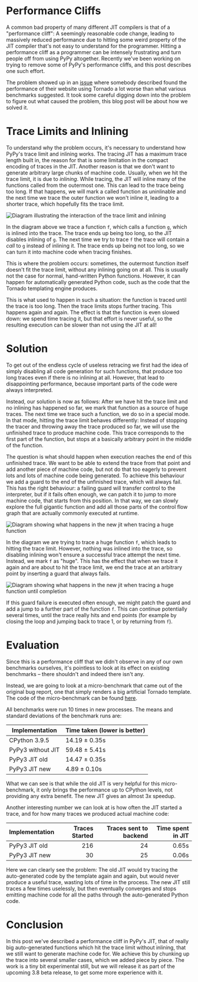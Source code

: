<!--
.. title: Better JIT Support for Auto-Generated Python Code
.. slug: jit-auto-generated-code
.. date: 2021-09-15
.. tags: 
.. category: 
.. link: 
.. description: 
.. type: text
.. author: cfbolz
-->

# Performance Cliffs

A common bad property of many different JIT compilers is that of a "performance
cliff": A seemingly reasonable code change, leading to massively reduced
performance due to hitting some weird property of the JIT compiler that's not
easy to understand for the programmer. Hitting a performance cliff as a
programmer can be intensely frustrating and turn people off from using PyPy
altogether. Recently we've been working on trying to remove some of PyPy's
performance cliffs, and this post describes one such effort.

The problem showed up in an [issue](https://foss.heptapod.net/pypy/pypy/-/issues/3402)
where somebody described found the performance
of their website using Tornado a lot worse than what various benchmarks
suggested. It took some careful digging down into the problem to figure out what
caused the problem, this blog post will be about how we solved it.

# Trace Limits and Inlining

To understand why the problem occurs, it's necessary to understand how PyPy's
trace limit and inlining works. The tracing JIT has a maximum trace length built
in, the reason for that is some limitation in the compact encoding of traces in
the JIT. Another reason is that we don't want to generate arbitrary large chunks
of machine code. Usually, when we hit the trace limit, it is due to *inlining*.
While tracing, the JIT will inline many of the functions called from the
outermost one. This can lead to the trace being too long. If that happens, we
will mark a called function as uninlinable and the next time we trace the outer
function we won't inline it, leading to a shorter trace, which hopefully fits
the trace limit.

![Diagram illustrating the interaction of the trace limit and inlining](/images/2021-open-ended-traces-01-inlining.png)

In the diagram above we trace a function `f`, which calls a function `g`, which
is inlined into the trace. The trace ends up being too long, so the JIT
disables inlining of `g`. The next time we try to trace `f` the trace will
contain a *call* to `g` instead of inlining it. The trace ends up being not too
long, so we can turn it into machine code when tracing finishes.

This is where the problem occurs: sometimes, the outermost function itself
doesn't fit the trace limit, without any inlining going on at all. This is
usually not the case for normal, hand-written Python functions. However, it can
happen for automatically generated Python code, such as the code that the
Tornado templating engine produces.

This is what used to happen in such a situation: the function is traced until
the trace is too long. Then the trace limits stops further tracing. This happens
again and again. The effect is that the function is even slowed down: we spend
time tracing it, but that effort is never useful, so the resulting execution
can be slower than not using the JIT at all!


# Solution

To get out of the endless cycle of useless retracing we first had the idea of
simply disabling all code generation for such functions, that produce too long
traces even if there is no inlining at all. However, that lead to disappointing
performance, because important parts of the code were always interpreted.

Instead, our solution is now as follows: After we have hit the trace limit and
no inlining has happened so far, we mark that function as a source of huge
traces. The next time we trace such a function, we do so in a special mode. In
that mode, hitting the trace limit behaves differently: Instead of stopping the
tracer and throwing away the trace produced so far, we will use the unfinished
trace to produce machine code. This trace corresponds to the first part of the
function, but stops at a basically arbitrary point in the middle of the
function.

The question is what should happen when execution
reaches the end of this unfinished trace. We want to be able to extend the trace
from that point and add another piece of machine code, but not do that too
eagerly to prevent lots and lots of machine code being generated. To achieve
this behaviour we add a guard to the end of the unfinished trace, which will
always fail. This has the right behaviour: a failing guard will transfer control
to the interpreter, but if it fails often enough, we can patch it to jump to
more machine code, that starts from this position. In that way, we can slowly
explore the full gigantic function and add all those parts of the control flow
graph that are actually commonly executed at runtime.

![Diagram showing what happens in the new jit when tracing a huge function](/images/2021-open-ended-traces-02-no-inlining.png)

In the diagram we are trying to trace a huge function `f`, which leads to
hitting the trace limit. However, nothing was inlined into the trace, so
disabling inlining won't ensure a successful trace attempt the next time.
Instead, we mark `f` as "huge". This has the effect that when we trace it again
and are about to hit the trace limit, we end the trace at an arbitrary point by
inserting a guard that always fails.

![Diagram showing what happens in the new jit when tracing a huge function until completion](/images/2021-open-ended-traces-03-complete.png)

If this guard failure is executed often enough, we might patch the guard and
add a jump to a further part of the function `f`. This can continue potentially
several times, until the trace really hits and end points (for example by
closing the loop and jumping back to trace 1, or by returning from `f`).

# Evaluation

Since this is a performance cliff that we didn't observe in any of our own
benchmarks ourselves, it's pointless to look at its effect on existing
benchmarks – there shouldn't and indeed there isn't any.

Instead, we are going to look at a micro-benchmark that came out of the
original bug report, one that simply renders a big artificial Tornado template.
The code of the micro-benchmark can be found
[here](https://gist.github.com/cfbolz/4a346d104fee41affc860a7b928b7291).

All benchmarks were run 10 times in new processes. The means and standard
deviations of the benchmark runs are:

| Implementation   | Time taken (lower is better) |
|------------------|------------------------------|
|CPython 3.9.5     | 14.19 ± 0.35s                |
|PyPy3 without JIT | 59.48 ± 5.41s                |
|PyPy3 JIT old     | 14.47 ± 0.35s                |
|PyPy3 JIT new     |  4.89 ± 0.10s                |

What we can see is that while the old JIT is very helpful for this
micro-benchmark, it only brings the performance up to CPython levels, not
providing any extra benefit. The new JIT gives an almost 3x speedup.

Another interesting number we can look at is how often the JIT started a trace,
and for how many traces we produced actual machine code:

| Implementation   | Traces Started | Traces sent to backend | Time spent in JIT |
|------------------|---------------:|-----------------------:|------------------:|
| PyPy3 JIT old    | 216            | 24                     | 0.65s             |
| PyPy3 JIT new    | 30             | 25                     | 0.06s             |

Here we can clearly see the problem: The old JIT would try tracing the
auto-generated code by the template again and again, but would never produce a
useful trace, wasting lots of time in the process. The new JIT still traces a
few times uselessly, but then eventually converges and stops emitting machine
code for all the paths through the auto-generated Python code.


<!--
1: /home/cfbolz/projects/small-commits-pypy/pypy/goal/pypy-c-38-jit-chunked-traces -jit off render.py
            Mean        Std.Dev.    Min         Median      Max
real        59.479      5.411       51.864      59.966      67.721      
user        59.395      5.383       51.821      59.859      67.585      
sys         0.058       0.034       0.020       0.056       0.108

1: pypy3 render.py
            Mean        Std.Dev.    Min         Median      Max
real        14.469      0.352       13.744      14.472      15.174      
user        14.399      0.359       13.671      14.402      15.126      
sys         0.050       0.034       0.024       0.042       0.148

Tracing:      	216	0.653033
Backend:      	24	0.003664
TOTAL:      		14.854610
ops:             	2217432
heapcached ops:  	701575
recorded ops:    	643513
  calls:         	60038
guards:          	330245
opt ops:         	1876
opt guards:      	465
opt guards shared:	237
forcings:        	0
abort: trace too long:	191
abort: compiling:	0
abort: vable escape:	0
abort: bad loop: 	0
abort: force quasi-immut:	1
nvirtuals:       	391
nvholes:         	122
nvreused:        	141
vecopt tried:    	0
vecopt success:  	0
Total # of loops:	17
Total # of bridges:	8
Freed # of loops:	5
Freed # of bridges:	5


1: /home/cfbolz/projects/small-commits-pypy/pypy/goal/pypy-c-38-jit-chunked-traces render.py
            Mean        Std.Dev.    Min         Median      Max
real        4.892       0.098       4.718       4.882       5.118       
user        4.807       0.097       4.644       4.797       5.022       
sys         0.067       0.019       0.040       0.070       0.096


Tracing:      	30	0.060128
Backend:      	25	0.033536
TOTAL:      		4.551791
ops:             	124584
heapcached ops:  	53962
recorded ops:    	33486
  calls:         	4389
guards:          	14061
opt ops:         	18922
opt guards:      	4281
opt guards shared:	2248
forcings:        	0
abort: trace too long:	4
abort: compiling:	0
abort: vable escape:	0
abort: bad loop: 	0
abort: force quasi-immut:	1
abort: segmenting trace:	5
nvirtuals:       	314
nvholes:         	90
nvreused:        	114
vecopt tried:    	0
vecopt success:  	0
Total # of loops:	14
Total # of bridges:	12
Freed # of loops:	0
Freed # of bridges:	0

-->


# Conclusion

In this post we've described a performance cliff in PyPy's JIT, that of really
big auto-generated functions which hit the trace limit without inlining, that we
still want to generate machine code for. We achieve this by chunking up the
trace into several smaller cases, which we added piece by piece. The work is a
tiny bit experimental still, but we will release it as part of the upcoming 3.8
beta release, to get some more experience with it.
